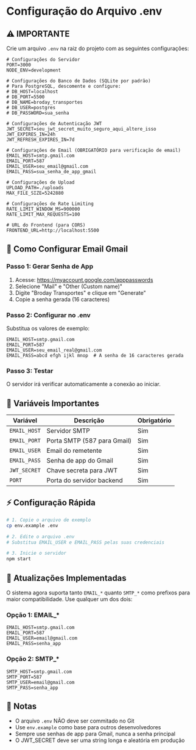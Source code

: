 # Configuração do Arquivo .env

## ⚠️ IMPORTANTE

Crie um arquivo `.env` na raiz do projeto com as seguintes configurações:

```env
# Configurações do Servidor
PORT=3000
NODE_ENV=development

# Configurações do Banco de Dados (SQLite por padrão)
# Para PostgreSQL, descomente e configure:
# DB_HOST=localhost
# DB_PORT=5500
# DB_NAME=broday_transportes
# DB_USER=postgres
# DB_PASSWORD=sua_senha

# Configurações de Autenticação JWT
JWT_SECRET=seu_jwt_secret_muito_seguro_aqui_altere_isso
JWT_EXPIRES_IN=24h
JWT_REFRESH_EXPIRES_IN=7d

# Configurações de Email (OBRIGATÓRIO para verificação de email)
EMAIL_HOST=smtp.gmail.com
EMAIL_PORT=587
EMAIL_USER=seu_email@gmail.com
EMAIL_PASS=sua_senha_de_app_gmail

# Configurações de Upload
UPLOAD_PATH=./uploads
MAX_FILE_SIZE=5242880

# Configurações de Rate Limiting
RATE_LIMIT_WINDOW_MS=900000
RATE_LIMIT_MAX_REQUESTS=100

# URL do Frontend (para CORS)
FRONTEND_URL=http://localhost:5500
```

## 🔐 Como Configurar Email Gmail

### Passo 1: Gerar Senha de App

1. Acesse: https://myaccount.google.com/apppasswords
2. Selecione "Mail" e "Other (Custom name)"
3. Digite "Broday Transportes" e clique em "Generate"
4. Copie a senha gerada (16 caracteres)

### Passo 2: Configurar no .env

Substitua os valores de exemplo:

```env
EMAIL_HOST=smtp.gmail.com
EMAIL_PORT=587
EMAIL_USER=seu_email_real@gmail.com
EMAIL_PASS=abcd efgh ijkl mnop  # A senha de 16 caracteres gerada
```

### Passo 3: Testar

O servidor irá verificar automaticamente a conexão ao iniciar.

## 📝 Variáveis Importantes

| Variável | Descrição | Obrigatório |
|----------|-----------|-------------|
| `EMAIL_HOST` | Servidor SMTP | Sim |
| `EMAIL_PORT` | Porta SMTP (587 para Gmail) | Sim |
| `EMAIL_USER` | Email do remetente | Sim |
| `EMAIL_PASS` | Senha de app do Gmail | Sim |
| `JWT_SECRET` | Chave secreta para JWT | Sim |
| `PORT` | Porta do servidor backend | Sim |

## ⚡ Configuração Rápida

```bash
# 1. Copie o arquivo de exemplo
cp env.example .env

# 2. Edite o arquivo .env
# Substitua EMAIL_USER e EMAIL_PASS pelas suas credenciais

# 3. Inicie o servidor
npm start
```

## 🚨 Atualizações Implementadas

O sistema agora suporta tanto `EMAIL_*` quanto `SMTP_*` como prefixos para maior compatibilidade. Use qualquer um dos dois:

### Opção 1: EMAIL_*
```env
EMAIL_HOST=smtp.gmail.com
EMAIL_PORT=587
EMAIL_USER=email@gmail.com
EMAIL_PASS=senha_app
```

### Opção 2: SMTP_*
```env
SMTP_HOST=smtp.gmail.com
SMTP_PORT=587
SMTP_USER=email@gmail.com
SMTP_PASS=senha_app
```

## 📌 Notas

- O arquivo `.env` NÃO deve ser commitado no Git
- Use `env.example` como base para outros desenvolvedores
- Sempre use senhas de app para Gmail, nunca a senha principal
- O JWT_SECRET deve ser uma string longa e aleatória em produção

